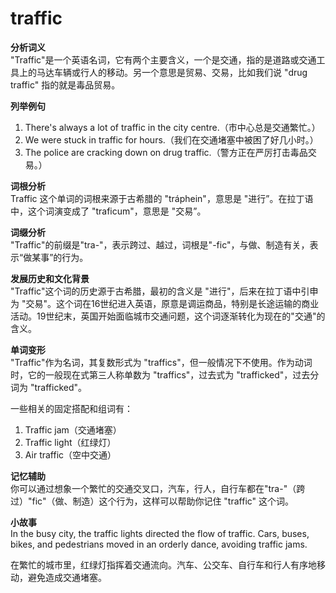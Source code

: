 # traffic

**分析词义**  
"Traffic"是一个英语名词，它有两个主要含义，一个是交通，指的是道路或交通工具上的马达车辆或行人的移动。另一个意思是贸易、交易，比如我们说 "drug traffic" 指的就是毒品贸易。

  

**列举例句**

  

1.  There's always a lot of traffic in the city centre.（市中心总是交通繁忙。）
2.  We were stuck in traffic for hours.（我们在交通堵塞中被困了好几小时。）
3.  The police are cracking down on drug traffic.（警方正在严厉打击毒品交易。）

  

**词根分析**  
Traffic 这个单词的词根来源于古希腊的 "tráphein"，意思是 "进行”。在拉丁语中，这个词演变成了 "traficum"，意思是 "交易”。

  

**词缀分析**  
"Traffic"的前缀是"tra-"，表示跨过、越过，词根是"-fic"，与做、制造有关，表示“做某事”的行为。

  

**发展历史和文化背景**  
"Traffic"这个词的历史源于古希腊，最初的含义是 "进行"，后来在拉丁语中引申为 "交易"。这个词在16世纪进入英语，原意是调运商品，特别是长途运输的商业活动。19世纪末，英国开始面临城市交通问题，这个词逐渐转化为现在的"交通"的含义。

  

**单词变形**  
"Traffic"作为名词，其复数形式为 "traffics"，但一般情况下不使用。作为动词时，它的一般现在式第三人称单数为 "traffics"，过去式为 "trafficked"，过去分词为 "trafficked"。

  

一些相关的固定搭配和组词有：

  

1.  Traffic jam（交通堵塞）
2.  Traffic light（红绿灯）
3.  Air traffic（空中交通）

  

**记忆辅助**  
你可以通过想象一个繁忙的交通交叉口，汽车，行人，自行车都在"tra-"（跨过）"fic"（做、制造）这个行为，这样可以帮助你记住 "traffic" 这个词。

  

**小故事**  
In the busy city, the traffic lights directed the flow of traffic. Cars, buses, bikes, and pedestrians moved in an orderly dance, avoiding traffic jams.

  

在繁忙的城市里，红绿灯指挥着交通流向。汽车、公交车、自行车和行人有序地移动，避免造成交通堵塞。
